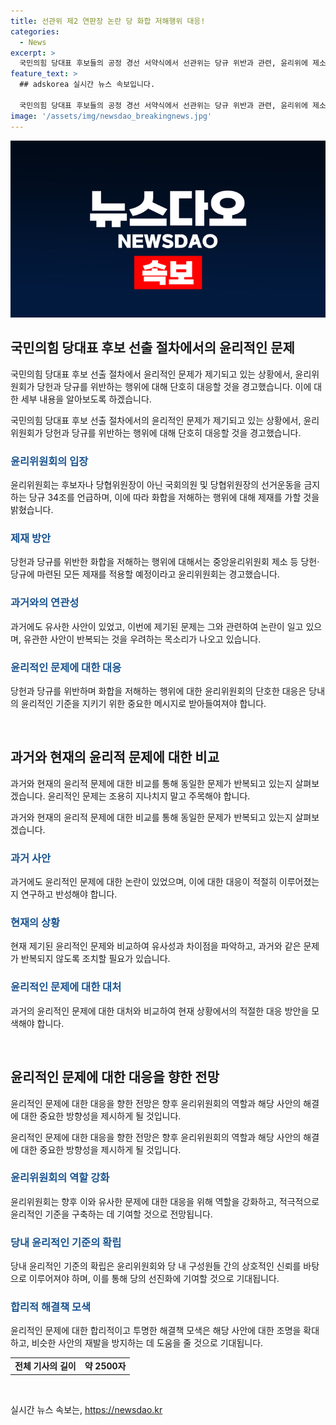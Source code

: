 ```yaml
---
title: 선관위 제2 연판장 논란 당 화합 저해행위 대응!
categories:
  - News
excerpt: >
  국민의힘 당대표 후보들의 공정 경선 서약식에서 선관위는 당규 위반과 관련, 윤리위에 제소할 것을 경고했다. 일부 원외 당협위원장의 특정 후보 지지 여부 묻는 행위를 비판하며 화합을 저해하는 행위에 대한 단호한 대응을 약속했고, 과거의 연판장 사태와 비교될 정도의 논란이 일고 있다.
feature_text: >
  ## adskorea 실시간 뉴스 속보입니다.

  국민의힘 당대표 후보들의 공정 경선 서약식에서 선관위는 당규 위반과 관련, 윤리위에 제소할 것을 경고했다. 일부 원외 당협위원장의 특정 후보 지지 여부 묻는 행위를 비판하며 화합을 저해하는 행위에 대한 단호한 대응을 약속했고, 과거의 연판장 사태와 비교될 정도의 논란이 일고 있다.
image: '/assets/img/newsdao_breakingnews.jpg'
---
```


<p><img src="/assets/img/newsdao_breakingnews.jpg" alt="adskorea 속보" /></p>

<h2 data-ke-size="size26">국민의힘 당대표 후보 선출 절차에서의 윤리적인 문제</h2>

<p>국민의힘 당대표 후보 선출 절차에서 윤리적인 문제가 제기되고 있는 상황에서, 윤리위원회가 당헌과 당규를 위반하는 행위에 대해 단호히 대응할 것을 경고했습니다. 이에 대한 세부 내용을 알아보도록 하겠습니다.</p>

<p data-ke-size="size16">국민의힘 당대표 후보 선출 절차에서의 윤리적인 문제가 제기되고 있는 상황에서, 윤리위원회가 당헌과 당규를 위반하는 행위에 대해 단호히 대응할 것을 경고했습니다.</p>

<h3><b><span style="color: #1a5490;">윤리위원회의 입장</span></b></h3>

<p>윤리위원회는 후보자나 당협위원장이 아닌 국회의원 및 당협위원장의 선거운동을 금지하는 당규 34조를 언급하며, 이에 따라 화합을 저해하는 행위에 대해 제재를 가할 것을 밝혔습니다.</p>

<h3><b><span style="color: #1a5490;">제재 방안</span></b></h3>

<p>당헌과 당규를 위반한 화합을 저해하는 행위에 대해서는 중앙윤리위원회 제소 등 당헌·당규에 마련된 모든 제재를 적용할 예정이라고 윤리위원회는 경고했습니다.</p>

<h3><b><span style="color: #1a5490;">과거와의 연관성</span></b></h3>

<p>과거에도 유사한 사안이 있었고, 이번에 제기된 문제는 그와 관련하여 논란이 일고 있으며, 유관한 사안이 반복되는 것을 우려하는 목소리가 나오고 있습니다.</p>

<h3><b><span style="color: #1a5490;">윤리적인 문제에 대한 대응</span></b></h3>

<p>당헌과 당규를 위반하며 화합을 저해하는 행위에 대한 윤리위원회의 단호한 대응은 당내의 윤리적인 기준을 지키기 위한 중요한 메시지로 받아들여져야 합니다.</p>

<p data-ke-size="size16">&nbsp;</p>

<h2 data-ke-size="size26">과거와 현재의 윤리적 문제에 대한 비교</h2>

<p>과거와 현재의 윤리적 문제에 대한 비교를 통해 동일한 문제가 반복되고 있는지 살펴보겠습니다. 윤리적인 문제는 조용히 지나치지 말고 주목해야 합니다.</p>

<p data-ke-size="size16">과거와 현재의 윤리적 문제에 대한 비교를 통해 동일한 문제가 반복되고 있는지 살펴보겠습니다.</p>

<h3><b><span style="color: #1a5490;">과거 사안</span></b></h3>

<p>과거에도 윤리적인 문제에 대한 논란이 있었으며, 이에 대한 대응이 적절히 이루어졌는지 연구하고 반성해야 합니다.</p>

<h3><b><span style="color: #1a5490;">현재의 상황</span></b></h3>

<p>현재 제기된 윤리적인 문제와 비교하여 유사성과 차이점을 파악하고, 과거와 같은 문제가 반복되지 않도록 조치할 필요가 있습니다.</p>

<h3><b><span style="color: #1a5490;">윤리적인 문제에 대한 대처</span></b></h3>

<p>과거의 윤리적인 문제에 대한 대처와 비교하여 현재 상황에서의 적절한 대응 방안을 모색해야 합니다.</p>

<p data-ke-size="size16">&nbsp;</p>

<h2 data-ke-size="size26">윤리적인 문제에 대한 대응을 향한 전망</h2>

<p>윤리적인 문제에 대한 대응을 향한 전망은 향후 윤리위원회의 역할과 해당 사안의 해결에 대한 중요한 방향성을 제시하게 될 것입니다.</p>

<p data-ke-size="size16">윤리적인 문제에 대한 대응을 향한 전망은 향후 윤리위원회의 역할과 해당 사안의 해결에 대한 중요한 방향성을 제시하게 될 것입니다.</p>

<h3><b><span style="color: #1a5490;">윤리위원회의 역할 강화</span></b></h3>

<p>윤리위원회는 향후 이와 유사한 문제에 대한 대응을 위해 역할을 강화하고, 적극적으로 윤리적인 기준을 구축하는 데 기여할 것으로 전망됩니다.</p>

<h3><b><span style="color: #1a5490;">당내 윤리적인 기준의 확립</span></b></h3>

<p>당내 윤리적인 기준의 확립은 윤리위원회와 당 내 구성원들 간의 상호적인 신뢰를 바탕으로 이루어져야 하며, 이를 통해 당의 선진화에 기여할 것으로 기대됩니다.</p>

<h3><b><span style="color: #1a5490;">합리적 해결책 모색</span></b></h3>

<p>윤리적인 문제에 대한 합리적이고 투명한 해결책 모색은 해당 사안에 대한 조명을 확대하고, 비슷한 사안의 재발을 방지하는 데 도움을 줄 것으로 기대됩니다.</p>

<table>
    <tbody>
        <tr>
            <td style="text-align: center; height: 17px;"><b>전체 기사의 길이</b></td>
            <td style="text-align: center; height: 17px;"><b>약 2500자</b></td>
        </tr>
    </tbody>
</table>

<p data-ke-size="size16">&nbsp;</p>
실시간 뉴스 속보는, <a href="https://newsdao.kr" rel="dofollow">https://newsdao.kr</a>


